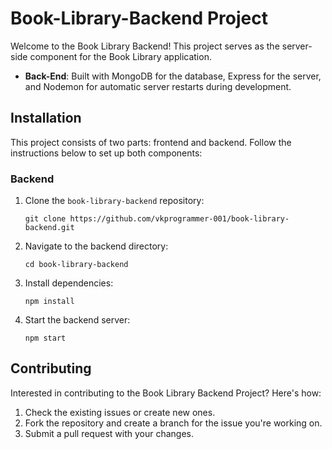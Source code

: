 # Book-Library-Backend Project
Welcome to the Book Library Backend! This project serves as the server-side component for the Book Library application.

- **Back-End**: Built with MongoDB for the database, Express for the server, and Nodemon for automatic server restarts during development.
  
## Installation

This project consists of two parts: frontend and backend. Follow the instructions below to set up both components:


### Backend

1. Clone the `book-library-backend` repository:
    ```
    git clone https://github.com/vkprogrammer-001/book-library-backend.git
    ```

2. Navigate to the backend directory:
    ```
    cd book-library-backend
    ```

3. Install dependencies:
    ```
    npm install
    ```

4. Start the backend server:
    ```
    npm start
    ```

## Contributing

Interested in contributing to the Book Library Backend Project? Here's how:

1. Check the existing issues or create new ones.
2. Fork the repository and create a branch for the issue you're working on.
3. Submit a pull request with your changes.
